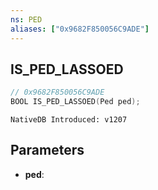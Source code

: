 ```yaml
---
ns: PED
aliases: ["0x9682F850056C9ADE"]
---
```

## IS_PED_LASSOED

```c
// 0x9682F850056C9ADE
BOOL IS_PED_LASSOED(Ped ped);
```

```
NativeDB Introduced: v1207
```

## Parameters
* **ped**:
